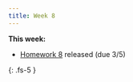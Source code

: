 ```yaml
---
title: Week 8
---
```


**This week:**
- [Homework 8](./assets/hw/CDS_131_Homework_8.pdf) released (due 3/5)


{: .fs-5 }
